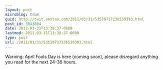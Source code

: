 ```yaml
---
layout: post
microblog: true
guid: http://twit.vmstan.com/2011/03/31/53539717236539393.html
post_id: 3043084
date: 2011-03-31T13:30:37-0600
lastmod: 2011-03-31T13:30:37-0600
type: post
url: /2011/03/31/53539717236539393.html
---
```

Warning: April Fools Day is here (coming soon), please disregard anything you read for the next 24-36 hours.
